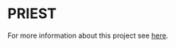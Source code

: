 # PRIEST

For more information about this project see [here](https://www.sheffield.ac.uk/scharr/research/centres/cure/priest).

